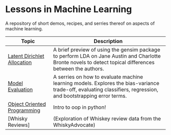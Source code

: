 # Lessons in Machine Learning

A repository of short demos, recipes, and serries thereof on aspects of machine learning.

Topic | Description
--- | ---
[Latent Dirichlet Allocation](/LatentDirichletAllocation) | A brief preview of using the gensim package to perform LDA on Jane Austin and Charlotte Bronte novels to detect topical differences between the authors. 
[Model Evaluation](/ModelEvaluation) | A serries on how to evaluate machine learning models. Explores the bias-variance trade-off, evaluating classifiers, regression, and bootstrapping error terms.
[Object Oriented Programming](ObjectOrientedProgramming) | Intro to oop in python!
[Whisky Reviews] | (Exploration of Whiskey review data from the WhiskyAdvocate)
